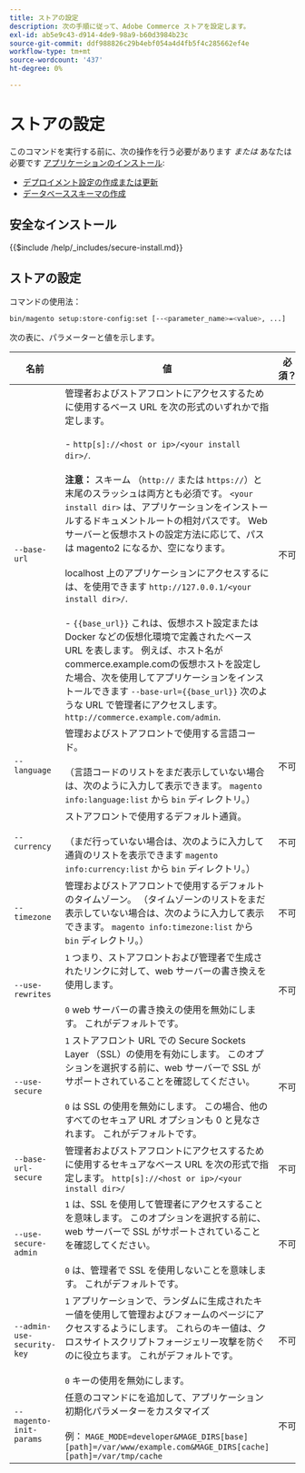 ```yaml
---
title: ストアの設定
description: 次の手順に従って、Adobe Commerce ストアを設定します。
exl-id: ab5e9c43-d914-4de9-98a9-b60d3984b23c
source-git-commit: ddf988826c29b4ebf054a4d4fb5f4c285662ef4e
workflow-type: tm+mt
source-wordcount: '437'
ht-degree: 0%

---
```


# ストアの設定

このコマンドを実行する前に、次の操作を行う必要があります *または* あなたは必要です [アプリケーションのインストール](../advanced.md):

* [デプロイメント設定の作成または更新](deployment.md)
* [データベーススキーマの作成](database.md)

## 安全なインストール

{{$include /help/_includes/secure-install.md}}

## ストアの設定

コマンドの使用法：

```bash
bin/magento setup:store-config:set [--<parameter_name>=<value>, ...]
```

次の表に、パラメーターと値を示します。

| 名前 | 値 | 必須？ |
|--- |--- |--- |
| `--base-url` | 管理者およびストアフロントにアクセスするために使用するベース URL を次の形式のいずれかで指定します。<br><br>- `http[s]://<host or ip>/<your install dir>/`.<br><br>**注意：** スキーム （`http://` または `https://`）と末尾のスラッシュは両方とも必須です。 `<your install dir>` は、アプリケーションをインストールするドキュメントルートの相対パスです。 Web サーバーと仮想ホストの設定方法に応じて、パスは magento2 になるか、空になります。<br><br>localhost 上のアプリケーションにアクセスするには、を使用できます `http://127.0.0.1/<your install dir>/`.<br><br>- `{{base_url}}` これは、仮想ホスト設定または Docker などの仮想化環境で定義されたベース URL を表します。 例えば、ホスト名がcommerce.example.comの仮想ホストを設定した場合、次を使用してアプリケーションをインストールできます `--base-url={{base_url}}` 次のような URL で管理者にアクセスします。 `http://commerce.example.com/admin`. | 不可 |
| `--language` | 管理およびストアフロントで使用する言語コード。<br><br>（言語コードのリストをまだ表示していない場合は、次のように入力して表示できます。 `magento info:language:list` から `bin` ディレクトリ。） | 不可 |
| `--currency` | ストアフロントで使用するデフォルト通貨。 <br><br>（まだ行っていない場合は、次のように入力して通貨のリストを表示できます `magento info:currency:list` から `bin` ディレクトリ。） | 不可 |
| `--timezone` | 管理およびストアフロントで使用するデフォルトのタイムゾーン。 （タイムゾーンのリストをまだ表示していない場合は、次のように入力して表示できます。 `magento info:timezone:list` から `bin` ディレクトリ。） | 不可 |
| `--use-rewrites` | `1` つまり、ストアフロントおよび管理者で生成されたリンクに対して、web サーバーの書き換えを使用します。<br><br>`0` web サーバーの書き換えの使用を無効にします。 これがデフォルトです。 | 不可 |
| `--use-secure` | `1` ストアフロント URL での Secure Sockets Layer （SSL）の使用を有効にします。 このオプションを選択する前に、web サーバーで SSL がサポートされていることを確認してください。<br><br>`0` は SSL の使用を無効にします。 この場合、他のすべてのセキュア URL オプションも 0 と見なされます。 これがデフォルトです。 | 不可 |
| `--base-url-secure` | 管理者およびストアフロントにアクセスするために使用するセキュアなベース URL を次の形式で指定します。 `http[s]://<host or ip>/<your install dir>/` | 不可 |
| `--use-secure-admin` | `1` は、SSL を使用して管理者にアクセスすることを意味します。 このオプションを選択する前に、web サーバーで SSL がサポートされていることを確認してください。<br><br>`0` は、管理者で SSL を使用しないことを意味します。 これがデフォルトです。 | 不可 |
| `--admin-use-security-key` | `1` アプリケーションで、ランダムに生成されたキー値を使用して管理およびフォームのページにアクセスするようにします。 これらのキー値は、クロスサイトスクリプトフォージェリー攻撃を防ぐのに役立ちます。 これがデフォルトです。<br/><br/>`0` キーの使用を無効にします。 | 不可 |
| `--magento-init-params` | 任意のコマンドにを追加して、アプリケーション初期化パラメーターをカスタマイズ<br/><br/>例： `MAGE_MODE=developer&MAGE_DIRS[base][path]=/var/www/example.com&MAGE_DIRS[cache][path]=/var/tmp/cache` | 不可 |

